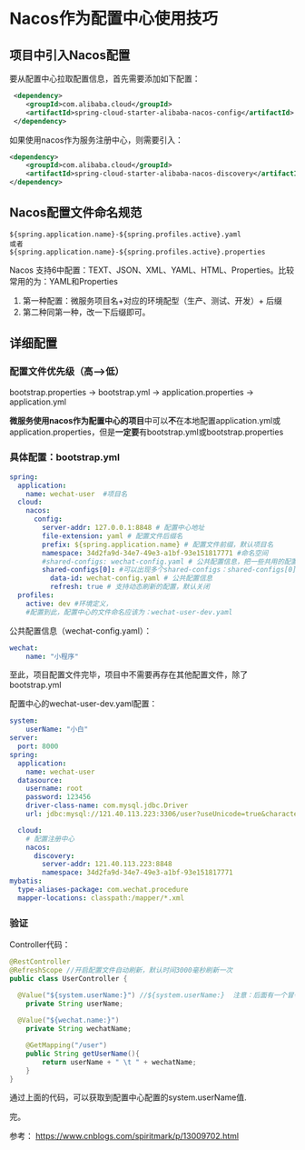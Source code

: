 # Nacos作为配置中心使用技巧

## 项目中引入Nacos配置

要从配置中心拉取配置信息，首先需要添加如下配置：

```xml
 <dependency>
    <groupId>com.alibaba.cloud</groupId>
    <artifactId>spring-cloud-starter-alibaba-nacos-config</artifactId>
 </dependency>
```

如果使用nacos作为服务注册中心，则需要引入：

```xml
<dependency>
	<groupId>com.alibaba.cloud</groupId>
	<artifactId>spring-cloud-starter-alibaba-nacos-discovery</artifactId>
</dependency>
```



## Nacos配置文件命名规范
```
${spring.application.name}-${spring.profiles.active}.yaml 
或者
${spring.application.name}-${spring.profiles.active}.properties
```

Nacos 支持6中配置：TEXT、JSON、XML、YAML、HTML、Properties。比较常用的为：YAML和Properties

1. 第一种配置：微服务项目名+对应的环境配型（生产、测试、开发）+ 后缀
2. 第二种同第一种，改一下后缀即可。

## 详细配置

### 配置文件优先级（高-->低）

bootstrap.properties -> bootstrap.yml -> application.properties -> application.yml

**微服务使用nacos作为配置中心的项目**中可以**不**在本地配置application.yml或application.properties，但是**一定要**有bootstrap.yml或bootstrap.properties

### 具体配置：bootstrap.yml

```yaml
spring:
  application:
    name: wechat-user  #项目名
  cloud:
    nacos:
      config:
        server-addr: 127.0.0.1:8848 # 配置中心地址
        file-extension: yaml # 配置文件后缀名
        prefix: ${spring.application.name} # 配置文件前缀，默认项目名
        namespace: 34d2fa9d-34e7-49e3-a1bf-93e151817771 #命名空间
        #shared-configs: wechat-config.yaml # 公共配置信息，把一些共用的配置信息提取出来，放到一个公共的配置文件中
        shared-configs[0]: #可以出现多个shared-configs：shared-configs[0],shared-configs[1]
          data-id: wechat-config.yaml # 公共配置信息
          refresh: true # 支持动态刷新的配置，默认关闭
  profiles:
    active: dev #环境定义，
    #配置到此，配置中心的文件命名应该为：wechat-user-dev.yaml
```

公共配置信息（wechat-config.yaml）：

```yaml
wechat:
    name: "小程序"
```

至此，项目配置文件完毕，项目中不需要再存在其他配置文件，除了bootstrap.yml

配置中心的wechat-user-dev.yaml配置：

```yaml
system:
	userName: "小白"
server:
  port: 8000
spring:
  application:
    name: wechat-user
  datasource:
    username: root
    password: 123456
    driver-class-name: com.mysql.jdbc.Driver
    url: jdbc:mysql://121.40.113.223:3306/user?useUnicode=true&characterEncoding=utf8&useSSL=false

  cloud:
    # 配置注册中心
    nacos:
      discovery:
        server-addr: 121.40.113.223:8848
        namespace: 34d2fa9d-34e7-49e3-a1bf-93e151817771
mybatis:
  type-aliases-package: com.wechat.procedure
  mapper-locations: classpath:/mapper/*.xml
```



### 验证

Controller代码：

```java
@RestController
@RefreshScope //开启配置文件自动刷新，默认时间3000毫秒刷新一次
public class UserController {

  @Value("${system.userName:}") //${system.userName:}  注意：后面有一个冒号，可能nacos规定的吧
    private String userName;
  
  @Value("${wechat.name:}")
    private String wechatName;

    @GetMapping("/user")
    public String getUserName(){
        return userName + " \t " + wechatName;
    }
}

```

通过上面的代码，可以获取到配置中心配置的system.userName值.

完。

参考： https://www.cnblogs.com/spiritmark/p/13009702.html